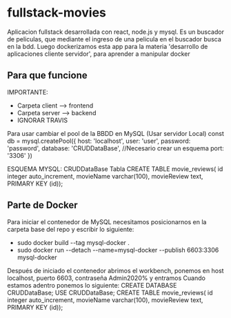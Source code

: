 # fullstack-movies
Aplicacion fullstack desarrollada con react, node.js y mysql.
Es un buscador de peliculas, que mediante el ingreso de una pelicula en el buscador busca en la bdd.
Luego dockerizamos esta app para la materia 'desarrollo de aplicaciones cliente servidor', para aprender a manipular docker 



## Para que funcione 
IMPORTANTE:
- Carpeta client --> frontend
- Carpeta server --> backend
- IGNORAR TRAVIS

Para usar cambiar el pool de la BBDD en MySQL (Usar servidor Local)
const db = mysql.createPool({
    host: 'localhost',
    user: 'user',
    password: 'password',
    database: 'CRUDDataBase', //Necesario crear un esquema
    port: '3306'
})

ESQUEMA MYSQL: CRUDDataBase
Tabla
CREATE TABLE movie_reviews(
	id	integer auto_increment,
	movieName	varchar(100),
	movieReview	text,
	PRIMARY KEY (id));

## Parte de Docker

Para iniciar el contenedor de MySQL necesitamos posicionarnos en la carpeta base del repo y escribir lo siguiente:
- sudo docker build --tag mysql-docker .
- sudo docker run --detach --name=mysql-docker --publish 6603:3306 mysql-docker

Después de iniciado el contenedor abrimos el workbench, ponemos en host localhost, puerto 6603, contraseña Admin2020% y entramos
Cuando estamos adentro ponemos lo siguiente:
CREATE DATABASE CRUDDataBase;
USE CRUDDataBase;
CREATE TABLE movie_reviews(
	id	integer auto_increment,
	movieName	varchar(100),
	movieReview	text,
	PRIMARY KEY (id));
